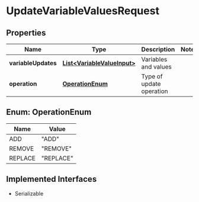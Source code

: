 

# UpdateVariableValuesRequest


## Properties

| Name | Type | Description | Notes |
|------------ | ------------- | ------------- | -------------|
|**variableUpdates** | [**List&lt;VariableValueInput&gt;**](VariableValueInput.md) | Variables and values |  |
|**operation** | [**OperationEnum**](#OperationEnum) | Type of update operation |  |



## Enum: OperationEnum

| Name | Value |
|---- | -----|
| ADD | &quot;ADD&quot; |
| REMOVE | &quot;REMOVE&quot; |
| REPLACE | &quot;REPLACE&quot; |


## Implemented Interfaces

* Serializable


